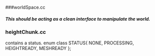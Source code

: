 ###worldSpace.cc

##### This should be acting as a clean interface to manipulate the world.



### heightChunk.cc

contains a status.
enum class STATUS{
  NONE,
  PROCESSING,
  HEIGHTREADY,
  MESHREADY
};
